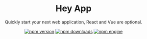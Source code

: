 <h1 align="center">Hey App</h1>

<div align="center">

Quickly start your next web application, React and Vue are optional.

[![npm version][npm-version-image]][npm-url]
[![npm downloads][npm-download-image]][npm-url]
[![npm engine][npm-engine-image]][npm-url]

[npm-version-image]: https://img.shields.io/npm/v/heyapp.svg?style=flat-square
[npm-download-image]: https://img.shields.io/npm/dm/heyapp.svg?style=flat-square
[npm-engine-image]: https://img.shields.io/badge/node-%3E=8.0-blue.svg?style=flat-square
[npm-url]: https://www.npmjs.com/package/heyapp

</div>
